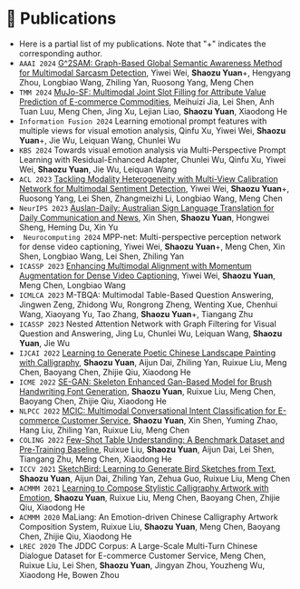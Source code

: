 
# 📝 Publications 
- Here is a partial list of my publications. Note that "+" indicates the corresponding author.
- ``AAAI 2024`` [G^2SAM: Graph-Based Global Semantic Awareness Method for Multimodal Sarcasm Detection](https://chenmengdx.github.io/papers/AAAI-24.pdf), Yiwei Wei, **Shaozu Yuan**+, Hengyang Zhou, Longbiao Wang, Zhiling Yan, Ruosong Yang, Meng Chen
- ``TMM 2024`` [MuJo-SF: Multimodal Joint Slot Filling for Attribute Value Prediction of E-commerce Commodities](https://chenmengdx.github.io/papers/TOMM-MuJo-SF.pdf), Meihuizi Jia, Lei Shen, Anh Tuan Luu, Meng Chen, Jing Xu, Lejian Liao, **Shaozu Yuan**, Xiaodong He
- ``Information Fusion 2024`` Learning emotional prompt features with multiple views for visual emotion analysis, Qinfu Xu, Yiwei Wei, **Shaozu Yuan**+, Jie Wu, Leiquan Wang, Chunlei Wu
- ``KBS 2024`` Towards visual emotion analysis via Multi-Perspective Prompt Learning with Residual-Enhanced Adapter, Chunlei Wu, Qinfu Xu, Yiwei Wei, **Shaozu Yuan**, Jie Wu, Leiquan Wang
- ``ACL 2023`` [Tackling Modality Heterogeneity with Multi-View Calibration Network for Multimodal Sentiment Detection](https://chenmengdx.github.io/papers/ACL23-Sentiment.pdf), Yiwei Wei, **Shaozu Yuan**+, Ruosong Yang, Lei Shen, Zhangmeizhi Li, Longbiao Wang, Meng Chen
- ``NeurIPS 2023`` [Auslan-Daily: Australian Sign Language Translation for Daily Communication and News](https://papers.nips.cc/paper_files/paper/2023/file/feb34ce77fc8b94c85d12e608b23ce67-Paper-Datasets_and_Benchmarks.pdf), Xin Shen, **Shaozu Yuan**, Hongwei Sheng, Heming Du, Xin Yu
- `` Neurocomputing 2024`` MPP-net: Multi-perspective perception network for dense video captioning, 	Yiwei Wei, **Shaozu Yuan**+, Meng Chen, Xin Shen, Longbiao Wang, Lei Shen, Zhiling Yan
- ``ICASSP 2023`` [Enhancing Multimodal Alignment with Momentum Augmentation for Dense Video Captioning](https://chenmengdx.github.io/papers/ICASSP22-DVC.pdf), Yiwei Wei, **Shaozu Yuan**, Meng Chen, Longbiao Wang
- ``ICMLCA 2023`` M-TBQA: Multimodal Table-Based Question Answering, Jingwen Zeng, Zhidong Wu, Rongrong Zheng, Wenting Xue, Chenhui Wang, Xiaoyang Yu, Tao Zhang, **Shaozu Yuan**+, Tiangang Zhu
- ``ICASSP 2023`` Nested Attention Network with Graph Filtering for Visual Question and Answering, Jing Lu, Chunlei Wu, Leiquan Wang, **Shaozu Yuan**, Jie Wu
- ``IJCAI 2022`` [Learning to Generate Poetic Chinese Landscape Painting with Calligraphy](https://chenmengdx.github.io/papers/IJCAI22.pdf), **Shaozu Yuan**, Aijun Dai, Zhiling Yan, Ruixue Liu, Meng Chen, Baoyang Chen, Zhijie Qiu, Xiaodong He
- ``ICME 2022`` [SE-GAN: Skeleton Enhanced Gan-Based Model for Brush Handwriting Font Generation](https://chenmengdx.github.io/papers/ICME2022.pdf), **Shaozu Yuan**, Ruixue Liu, Meng Chen, Baoyang Chen, Zhijie Qiu, Xiaodong He
- ``NLPCC 2022`` [MCIC: Multimodal Conversational Intent Classification for E-commerce Customer Service](https://chenmengdx.github.io/papers/NLPCC-MCIC.pdf), **Shaozu Yuan**, Xin Shen, Yuming Zhao, Hang Liu, Zhiling Yan, Ruixue Liu, Meng Chen
- ``COLING 2022`` [Few-Shot Table Understanding: A Benchmark Dataset and Pre-Training Baseline](https://aclanthology.org/2022.coling-1.329.pdf), Ruixue Liu, **Shaozu Yuan**, Aijun Dai, Lei Shen, Tiangang Zhu, Meng Chen, Xiaodong He
- ``ICCV 2021`` [SketchBird: Learning to Generate Bird Sketches from Text](https://chenmengdx.github.io/papers/ICCV2021.pdf), **Shaozu Yuan**, Aijun Dai, Zhiling Yan, Zehua Guo, Ruixue Liu, Meng Chen 
- ``ACMMM 2021`` [Learning to Compose Stylistic Calligraphy Artwork with Emotion](https://chenmengdx.github.io/papers/MM21_calligraphy.pdf), **Shaozu Yuan**, Ruixue Liu, Meng Chen, Baoyang Chen, Zhijie Qiu, Xiaodong He 
- ``ACMMM 2020`` MaLiang: An Emotion-driven Chinese Calligraphy Artwork Composition System, Ruixue Liu, **Shaozu Yuan**, Meng Chen, Baoyang Chen, Zhijie Qiu, Xiaodong He
- ``LREC 2020`` The JDDC Corpus: A Large-Scale Multi-Turn Chinese Dialogue Dataset for E-commerce Customer Service, Meng Chen, Ruixue Liu, Lei Shen, **Shaozu Yuan**, Jingyan Zhou, Youzheng Wu, Xiaodong He, Bowen Zhou
